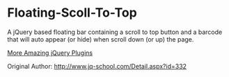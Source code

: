 Floating-Scoll-To-Top
=====================
A jQuery based floating bar containing a scroll to top button and a barcode that will auto appear (or hide) when scroll down (or up) the page.

<a href="http://www.jqueryscript.net">More Amazing jQuery Plugins </a>

Original Author: <a href="http://www.jq-school.com/Detail.aspx?id=332">http://www.jq-school.com/Detail.aspx?id=332</a>
